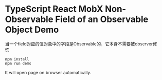 TypeScript React MobX Non-Observable Field of an Observable Object Demo
========================================================================

当一个field对应的值对象中的字段是Observable的，它本身不需要被observer修饰

```
npm install
npm run demo
```

It will open page on browser automatically.
